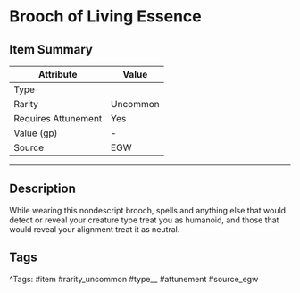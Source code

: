 # Brooch of Living Essence

## Item Summary

| Attribute            | Value                        |
|----------------------|------------------------------|
| Type                 |   |
| Rarity               | Uncommon             |
| Requires Attunement  | Yes                |
| Value (gp)           | -    |
| Source               | EGW |

---

## Description

While wearing this nondescript brooch, spells and anything else that would detect or reveal your creature type treat you as humanoid, and those that would reveal your alignment treat it as neutral.

## Tags

^Tags: #item #rarity_uncommon #type__ #attunement #source_egw